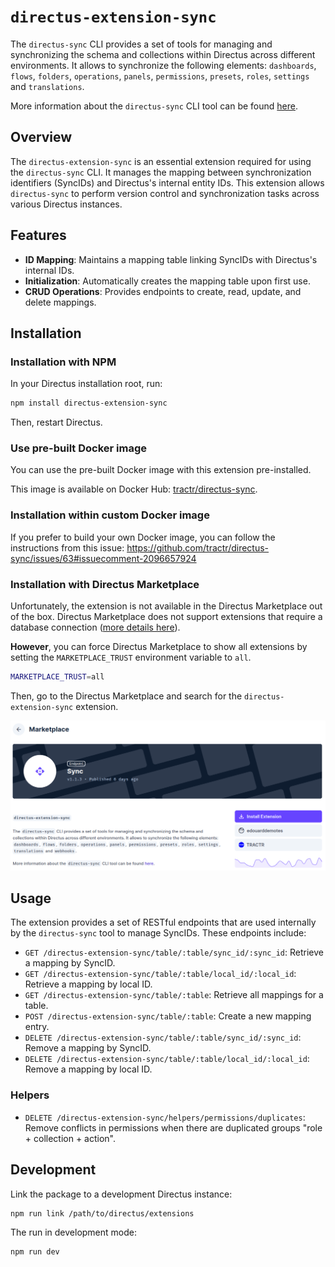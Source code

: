 # `directus-extension-sync`

The `directus-sync` CLI provides a set of tools for managing and synchronizing the schema and
collections within Directus across different environments.
It allows to synchronize the following
elements: `dashboards`, `flows`, `folders`, `operations`, `panels`, `permissions`, `presets`, `roles`, `settings` and `translations`.

More information about the `directus-sync` CLI tool can be found [here](https://github.com/tractr/directus-sync).

## Overview

The `directus-extension-sync` is an essential extension required for using the `directus-sync` CLI. It manages the
mapping between synchronization identifiers (SyncIDs) and Directus's internal entity IDs. This extension
allows `directus-sync` to perform version control and synchronization tasks across various Directus instances.

## Features

- **ID Mapping**: Maintains a mapping table linking SyncIDs with Directus's internal IDs.
- **Initialization**: Automatically creates the mapping table upon first use.
- **CRUD Operations**: Provides endpoints to create, read, update, and delete mappings.

## Installation

### Installation with NPM

In your Directus installation root, run:

```bash
npm install directus-extension-sync
```

Then, restart Directus.

### Use pre-built Docker image

You can use the pre-built Docker image with this extension pre-installed.

This image is available on Docker Hub: [tractr/directus-sync](https://hub.docker.com/r/tractr/directus-sync).

### Installation within custom Docker image

If you prefer to build your own Docker image, you can follow the instructions from this
issue: https://github.com/tractr/directus-sync/issues/63#issuecomment-2096657924

### Installation with Directus Marketplace

Unfortunately, the extension is not available in the Directus Marketplace out of the box.
Directus Marketplace does not support extensions that require a database
connection ([more details here](https://docs.directus.io/extensions/sandbox/sandbox-sdk.html#reference)).

**However**, you can force Directus Marketplace to show all extensions by setting the `MARKETPLACE_TRUST` environment
variable to `all`.

```bash
MARKETPLACE_TRUST=all
```

Then, go to the Directus Marketplace and search for the `directus-extension-sync` extension.

![Marketplace installation](https://raw.githubusercontent.com/tractr/directus-sync/main/packages/api/docs/marketplace.png)

## Usage

The extension provides a set of RESTful endpoints that are used internally by the `directus-sync` tool to manage
SyncIDs. These endpoints include:

- `GET /directus-extension-sync/table/:table/sync_id/:sync_id`: Retrieve a mapping by SyncID.
- `GET /directus-extension-sync/table/:table/local_id/:local_id`: Retrieve a mapping by local ID.
- `GET /directus-extension-sync/table/:table`: Retrieve all mappings for a table.
- `POST /directus-extension-sync/table/:table`: Create a new mapping entry.
- `DELETE /directus-extension-sync/table/:table/sync_id/:sync_id`: Remove a mapping by SyncID.
- `DELETE /directus-extension-sync/table/:table/local_id/:local_id`: Remove a mapping by local ID.

### Helpers

- `DELETE /directus-extension-sync/helpers/permissions/duplicates`: Remove conflicts in permissions when there are
  duplicated groups "role + collection + action".

## Development

Link the package to a development Directus instance:

```bash
npm run link /path/to/directus/extensions
```

The run in development mode:

```bash
npm run dev
```
